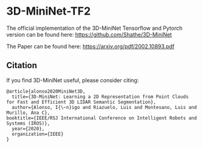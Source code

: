 # 3D-MiniNet-TF2

The official implementation of the 3D-MiniNet Tensorflow and Pytorch version can be found here: https://github.com/Shathe/3D-MiniNet

The Paper can be found here: https://arxiv.org/pdf/2002.10893.pdf

## Citation 

If you find 3D-MiniNet useful, please consider citing:

```
@article{alonso2020MiniNet3D,
  title={3D-MiniNet: Learning a 2D Representation from Point Clouds for Fast and Efficient 3D LIDAR Semantic Segmentation},
  author={Alonso, I{\~n}igo and Riazuelo, Luis and Montesano, Luis and Murillo, Ana C},
booktitle={IEEE/RSJ International Conference on Intelligent Robots and Systems (IROS)},
  year={2020},
  organization={IEEE}
}
```